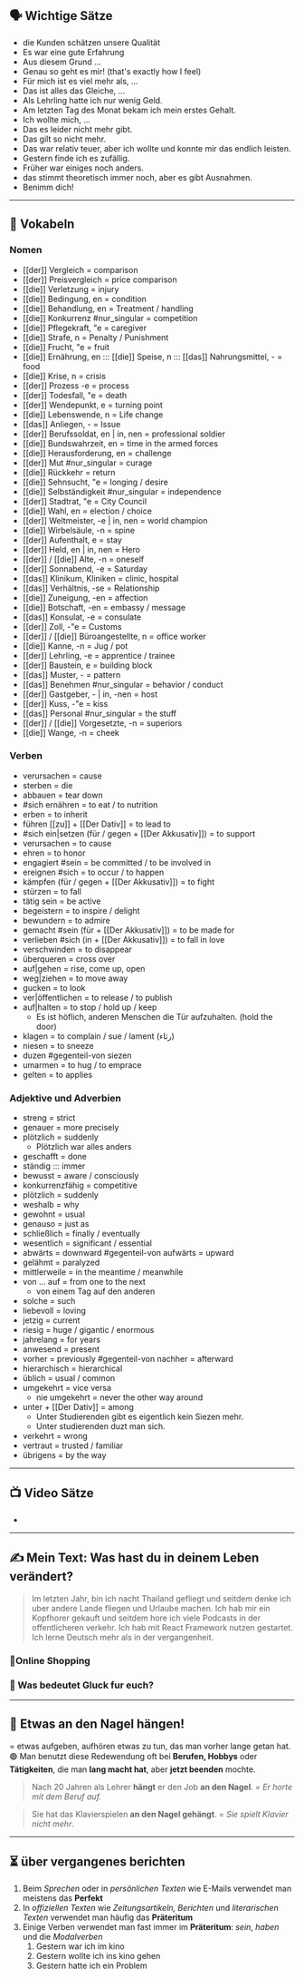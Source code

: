 ## 🗣️ Wichtige Sätze
- die Kunden schätzen unsere Qualität
- Es war eine gute Erfahrung
- Aus diesem Grund ...
- Genau so geht es mir! (that's exactly how I feel)
- Für mich ist es viel mehr als, ...
- Das ist alles das Gleiche, ...
- Als Lehrling hatte ich nur wenig Geld.
- Am letzten Tag des Monat bekam ich mein erstes Gehalt.
- Ich wollte mich, ...
- Das es leider nicht mehr gibt.
- Das gilt so nicht mehr.
- Das war relativ teuer, aber ich wollte und konnte mir das endlich leisten.
- Gestern finde ich es zufällig.
- Früher war einiges noch anders.
- das stimmt theoretisch immer noch, aber es gibt Ausnahmen.
- Benimm dich!

---

## 📖 Vokabeln

### **Nomen**
- [[der]] Vergleich = comparison
- [[der]] Preisvergleich = price comparison
- [[die]] Verletzung = injury
- [[die]] Bedingung, en = condition
- [[die]] Behandlung, en = Treatment / handling
- [[die]] Konkurrenz #nur_singular = competition
- [[die]] Pflegekraft, "e = caregiver
- [[die]] Strafe, n = Penalty / Punishment
- [[die]] Frucht, "e = fruit
- [[die]] Ernährung, en ::: [[die]] Speise, n ::: [[das]] Nahrungsmittel, - = food
- [[die]] Krise, n = crisis
- [[der]] Prozess -e = process
- [[der]] Todesfall, "e = death
- [[der]] Wendepunkt, e = turning point
- [[die]] Lebenswende, n = Life change
- [[das]] Anliegen, - = Issue
- [[der]] Berufssoldat, en | in, nen = professional soldier
- [[die]] Bundswahrzeit, en = time in the armed forces
- [[die]] Herausforderung, en = challenge
- [[der]] Mut #nur_singular = curage
- [[die]] Rückkehr = return
- [[die]] Sehnsucht, "e = longing / desire
- [[die]] Selbständigkeit #nur_singular = independence
- [[der]] Stadtrat, "e = City Council
- [[die]] Wahl, en = election / choice
- [[der]] Weltmeister, -e | in, nen = world champion
- [[die]] Wirbelsäule, -n = spine
- [[der]] Aufenthalt, e = stay
- [[der]] Held, en | in, nen = Hero
- [[der]] / [[die]] Alte, -n = oneself
- [[der]] Sonnabend, -e = Saturday
- [[das]] Klinikum, Kliniken = clinic, hospital
- [[das]] Verhältnis, -se = Relationship
- [[die]] Zuneigung, -en = affection
- [[die]] Botschaft, -en = embassy / message
- [[das]] Konsulat, -e = consulate
- [[der]] Zoll, -"e = Customs
- [[der]] / [[die]] Büroangestellte, n = office worker
- [[die]] Kanne, -n = Jug / pot
- [[der]] Lehrling, -e = apprentice / trainee
- [[der]] Baustein, e = building block
- [[das]] Muster, - = pattern
- [[das]] Benehmen #nur_singular = behavior / conduct
- [[der]] Gastgeber, - | in, -nen = host
- [[der]] Kuss, -"e = kiss
- [[das]] Personal #nur_singular = the stuff
- [[der]] / [[die]] Vorgesetzte, -n = superiors
- [[die]] Wange, -n = cheek

### **Verben**
- verursachen = cause
- sterben = die
- abbauen = tear down
- #sich ernähren = to eat / to nutrition
- erben = to inherit
- führen [[zu]] + [[Der Dativ]] = to lead to
- #sich ein|setzen (für / gegen + [[Der Akkusativ]]) = to support
- verursachen = to cause
- ehren = to honor
- engagiert #sein = be committed / to be involved in
- ereignen #sich = to occur / to happen
- kämpfen  (für / gegen + [[Der Akkusativ]]) = to fight
- stürzen = to fall
- tätig sein = be active
- begeistern = to inspire / delight
- bewundern = to admire
- gemacht #sein (für + [[Der Akkusativ]]) = to be made for
- verlieben #sich (in + [[Der Akkusativ]]) = to fall in love
- verschwinden = to disappear
- überqueren = cross over
- auf|gehen = rise, come up, open
- weg|ziehen = to move away
- gucken = to look
- ver|öffentlichen = to release / to publish
- auf|halten = to stop / hold up / keep
	- Es ist höflich, anderen Menschen die Tür aufzuhalten. (hold the door)
- klagen = to complain / sue / lament (رثاء)
- niesen = to sneeze
- duzen #gegenteil-von siezen
- umarmen = to hug / to emprace
- gelten  = to applies

### **Adjektive und Adverbien**
- streng = strict
- genauer = more precisely
- plötzlich = suddenly
	- Plötzlich war alles anders
- geschafft = done
- ständig ::: immer
- bewusst = aware / consciously
- konkurrenzfähig = competitive
- plötzlich = suddenly
- weshalb = why
- gewohnt = usual
- genauso = just as
- schließlich  = finally / eventually
- wesentlich = significant / essential
- abwärts = downward #gegenteil-von aufwärts = upward
- gelähmt = paralyzed
- mittlerweile = in the meantime / meanwhile
- von ... auf = from one to the next
	- von einem Tag auf den anderen
- solche = such
- liebevoll = loving
- jetzig = current
- riesig = huge / gigantic / enormous
- jahrelang = for years
- anwesend = present
- vorher = previously #gegenteil-von nachher = afterward
- hierarchisch = hierarchical  
- üblich = usual / common
- umgekehrt = vice versa
	- nie umgekehrt = never the other way around 
- unter + [[Der Dativ]] = among
	- Unter Studierenden gibt es eigentlich kein Siezen mehr.
	- Unter studierenden duzt man sich.
- verkehrt = wrong
- vertraut = trusted / familiar
- übrigens = by the way


---

## 📺 Video Sätze
- 


---

## ✍️ Mein Text: Was hast du in deinem Leben verändert?

> Im letzten Jahr, bin ich nacht Thailand gefliegt und seitdem denke ich uber andere Lande fliegen und Urlaube machen. Ich hab mir ein Kopfhorer gekauft und seitdem hore ich viele Podcasts in der offentlicheren verkehr. Ich hab mit React Framework nutzen gestartet. Ich lerne Deutsch mehr als in der vergangenheit.

### 🛒Online Shopping 
>

### 🌈 Was bedeutet Gluck fur euch?
>

---
## 📝 Etwas an den Nagel hängen!
= etwas aufgeben, aufhören etwas zu tun, das man vorher lange getan hat.
🟢 Man benutzt diese Redewendung oft bei **Berufen, Hobbys** oder **Tätigkeiten**, die man **lang macht hat**, aber **jetzt beenden** mochte.

 > Nach 20 Jahren als Lehrer **hängt** er den Job **an den Nagel**.
> = *Er horte mit dem Beruf auf.*

> Sie hat das Klavierspielen **an den Nagel gehängt**.
> = *Sie spielt Klavier nicht mehr*.


---

## ⏳ über vergangenes berichten 
1. Beim *Sprechen* oder in *persönlichen Texten* wie E-Mails verwendet man meistens das **Perfekt**
2. In *offiziellen Texten* wie *Zeitungsartikeln, Berichten* und *literarischen Texten* verwendet man häufig das **Präteritum**
3. Einige Verben verwendet man fast immer im **Präteritum**: *sein*, *haben* und die *Modalverben*
	1. Gestern war ich im kino
	2. Gestern wollte ich ins kino gehen
	3. Gestern hatte ich ein Problem

